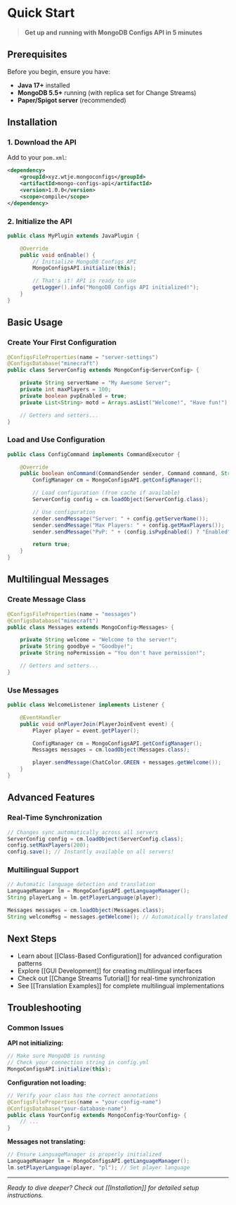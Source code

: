 # Quick Start

> **Get up and running with MongoDB Configs API in 5 minutes**

## Prerequisites

Before you begin, ensure you have:

- **Java 17+** installed
- **MongoDB 5.5+** running (with replica set for Change Streams)
- **Paper/Spigot server** (recommended)

## Installation

### 1. Download the API

Add to your `pom.xml`:

```xml
<dependency>
    <groupId>xyz.wtje.mongoconfigs</groupId>
    <artifactId>mongo-configs-api</artifactId>
    <version>1.0.0</version>
    <scope>compile</scope>
</dependency>
```

### 2. Initialize the API

```java
public class MyPlugin extends JavaPlugin {

    @Override
    public void onEnable() {
        // Initialize MongoDB Configs API
        MongoConfigsAPI.initialize(this);

        // That's it! API is ready to use
        getLogger().info("MongoDB Configs API initialized!");
    }
}
```

## Basic Usage

### Create Your First Configuration

```java
@ConfigsFileProperties(name = "server-settings")
@ConfigsDatabase("minecraft")
public class ServerConfig extends MongoConfig<ServerConfig> {

    private String serverName = "My Awesome Server";
    private int maxPlayers = 100;
    private boolean pvpEnabled = true;
    private List<String> motd = Arrays.asList("Welcome!", "Have fun!");

    // Getters and setters...
}
```

### Load and Use Configuration

```java
public class ConfigCommand implements CommandExecutor {

    @Override
    public boolean onCommand(CommandSender sender, Command command, String label, String[] args) {
        ConfigManager cm = MongoConfigsAPI.getConfigManager();

        // Load configuration (from cache if available)
        ServerConfig config = cm.loadObject(ServerConfig.class);

        // Use configuration
        sender.sendMessage("Server: " + config.getServerName());
        sender.sendMessage("Max Players: " + config.getMaxPlayers());
        sender.sendMessage("PvP: " + (config.isPvpEnabled() ? "Enabled" : "Disabled"));

        return true;
    }
}
```

## Multilingual Messages

### Create Message Class

```java
@ConfigsFileProperties(name = "messages")
@ConfigsDatabase("minecraft")
public class Messages extends MongoConfig<Messages> {

    private String welcome = "Welcome to the server!";
    private String goodbye = "Goodbye!";
    private String noPermission = "You don't have permission!";

    // Getters and setters...
}
```

### Use Messages

```java
public class WelcomeListener implements Listener {

    @EventHandler
    public void onPlayerJoin(PlayerJoinEvent event) {
        Player player = event.getPlayer();

        ConfigManager cm = MongoConfigsAPI.getConfigManager();
        Messages messages = cm.loadObject(Messages.class);

        player.sendMessage(ChatColor.GREEN + messages.getWelcome());
    }
}
```

## Advanced Features

### Real-Time Synchronization

```java
// Changes sync automatically across all servers
ServerConfig config = cm.loadObject(ServerConfig.class);
config.setMaxPlayers(200);
config.save(); // Instantly available on all servers!
```

### Multilingual Support

```java
// Automatic language detection and translation
LanguageManager lm = MongoConfigsAPI.getLanguageManager();
String playerLang = lm.getPlayerLanguage(player);

Messages messages = cm.loadObject(Messages.class);
String welcomeMsg = messages.getWelcome(); // Automatically translated
```

## Next Steps

- Learn about [[Class-Based Configuration]] for advanced configuration patterns
- Explore [[GUI Development]] for creating multilingual interfaces
- Check out [[Change Streams Tutorial]] for real-time synchronization
- See [[Translation Examples]] for complete multilingual implementations

## Troubleshooting

### Common Issues

**API not initializing:**
```java
// Make sure MongoDB is running
// Check your connection string in config.yml
MongoConfigsAPI.initialize(this);
```

**Configuration not loading:**
```java
// Verify your class has the correct annotations
@ConfigsFileProperties(name = "your-config-name")
@ConfigsDatabase("your-database-name")
public class YourConfig extends MongoConfig<YourConfig> {
    // ...
}
```

**Messages not translating:**
```java
// Ensure LanguageManager is properly initialized
LanguageManager lm = MongoConfigsAPI.getLanguageManager();
lm.setPlayerLanguage(player, "pl"); // Set player language
```

---

*Ready to dive deeper? Check out [[Installation]] for detailed setup instructions.*